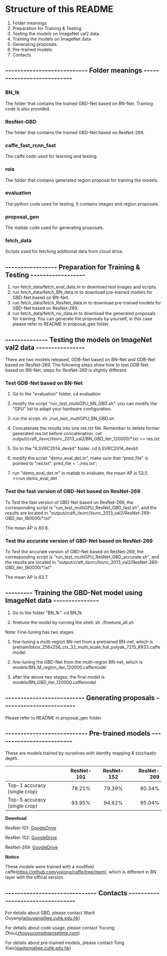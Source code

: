 # Structure of this README
1. Folder meanings
2. Preparation for Training & Testing
3. Testing the models on ImageNet val2 data
4. Training the models on ImageNet data
5. Generating proposals
6. Pre-trained models
7. Contacts

## --------------------------- Folder meanings ---------------------------
### BN_1k
The folder that contains the trained GBD-Net based on BN-Net. Training code is also provided.

### ResNet-GBD
The folder that contains the trained GBD-Net based on ResNet-269.

### caffe_fast_rcnn_fast
The caffe code used for learning and testing.

### rois
The folder that contains generated region proposal for training the models.

### evaluation
The python code used for testing. It contains images and region proposals.

### proposal_gen
The matlab code used for generating proposals.

### fetch_data
Scripts used for fetching additional data from cloud drive.

## ----------------- Preparation for Training & Testing ------------------
1. run fetch_data/fetch_eval_data.m to download test images and scripts.
2. run fetch_data/fetch_BN_data.m to download pre-trained models for GBD-Net based on BN-Net.
3. run fetch_data/fetch_ResNet_data.m to download pre-trained models for GBD-Net based on ResNet-269.
4. run fetch_data/fetch_roi_data.m to download the generated proposals for training. You can generate the proposals by yourself, in this case please refer to README in proposal_gen folder.

## -------------- Testing the models on ImageNet val2 data ----------------
There are two models released, GDB-Net based on BN-Net and GDB-Net based on ResNet-269.
The following steps show how to test GDB-Net based on BN-Net, steps for ResNet-269 is slightly different.

### Test GDB-Net based on BN-Net
1. Go to the "evaluation" folder.
cd evaluation

2. modify the script "run_test_multiGPU_BN_GBD.sh".
you can modify the "GPU" list to adapt your hardware configuration.

3. run the script.
sh ./run_test_multiGPU_BN_GBD.sh

4. Concatenate the results into one res.txt file. Remember to delete former generated res.txt before concatenation.
cat output/craft_ilsvrc/ilsvrc_2013_val2/BN_GBD_iter_120000/*.txt >> res.txt

5. Go to the "ILSVRC2014_devkit" folder.
cd ILSVRC2014_devkit

6. modify the script "demo_eval_det.m", make sure that "pred_file" is pointed to "res.txt".
pred_file = '../res.txt';

7. run "demo_eval_det.m" in matlab to evaluate, the mean AP is 53.5.
\>>run demo_eval_det

### Test the fast version of GBD-Net based on ResNet-269

To Test the fast version of GBD-Net based on ResNet-269, the corresponding script is "run_test_multiGPU_ResNet_GBD_fast.sh", and the results are located in "output/craft_ilsvrc/ilsvrc_2013_val2/ResNet-269-GBD_iter_180000/*.txt"

The mean AP is 60.6.

### Test the accurate version of GBD-Net based on ResNet-269
To Test the accurate version of GBD-Net based on ResNet-269, the corresponding script is "run_test_multiGPU_ResNet_GBD_accurate.sh", and the results are located in "output/craft_ilsvrc/ilsvrc_2013_val2/ResNet-269-GBD_iter_180000/*.txt"

The mean AP is 63.7.

## --------- Training the GBD-Net model using ImageNet data ---------------
1. Go to the folder "BN_1k".
cd BN_1k

2. finetune the model by running the shell:
sh ./finetune_all.sh

Note: Fine-tuning has two stages.

1. fine-tuning a multi-region BN-net from a pretrained BN-net, which is
pretrain/bbox_256x256_ctx_32_multi_scale_full_polyak_7215_8933.caffemodel

2. fine-tuning the GBD-Net from the multi-region BN-net, which is
models/BN_M_region_iter_120000.caffemodel

3. after the above two stages, the final model is
models/BN_GBD_iter_120000.caffemodel

## -------------------------- Generating proposals ------------------------
Please refer to README in proposal_gen folder

## --------------------------- Pre-trained models -------------------------
These are models trained by ourselves with identity mapping & stochastic depth.

|                            | ResNet-101 | ResNet-152 | ResNet-269 |
| -------------------------- |:----------:| :---------:| ----------:|
| Top-1 accuracy (single crop) | 78.21%     | 79.39%     | 80.34%     |
| Top-5 accuracy (single crop) | 93.95%     | 94.62%     | 95.04%     |

**Download**

ResNet-101: [GoogleDrive](https://drive.google.com/drive/folders/0B67_d0rLRTQYd1NTTi1nWE9US2M?usp=sharing)

ResNet-152: [GoogleDrive](https://drive.google.com/drive/folders/0B67_d0rLRTQYX2FMMFg1QU5MYTA?usp=sharing)

ResNet-269: [GoogleDrive](https://drive.google.com/drive/folders/0B67_d0rLRTQYM0FRVk9KT3laSGM?usp=sharing)

**Notice**

These models were trained with a modified caffe(https://github.com/yjxiong/caffe/tree/mem), which is different in BN layer with the offical version.

## ------------------------------ Contacts ---------------------------------
For details about GBD, please contact Wanli Ouyang(wlouyang@ee.cuhk.edu.hk)

For details about code usage, please contact Yucong Zhou(zhouyucong@sensetime.com)

For details about pre-trained models, please contact Tong Xiao(xiaotong@ee.cuhk.edu.hk)
